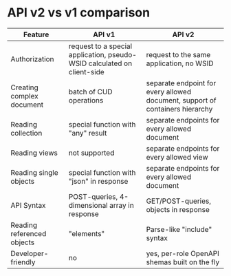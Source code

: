 # API v2 vs v1 comparison

| Feature | API v1 | API v2 |
| --- | --- | --- |
| Authorization | request to a special application, pseudo-WSID calculated on client-side | request to the same application, no WSID |
| Creating complex document | batch of CUD operations | separate endpoint for every allowed document, support of containers hierarchy |
| Reading collection | special function with "any" result | separate endpoints for every allowed document |
| Reading views | not supported | separate endpoints for every allowed view |
| Reading single objects | special function with "json" in response | separate endpoints for every allowed document |
| API Syntax | POST-queries, 4-dimensional array in response | GET/POST-queries, objects in response |
| Reading referenced objects | "elements" | Parse-like "include" syntax |
| Developer-friendly | no | yes, per-role OpenAPI shemas built on the fly |
